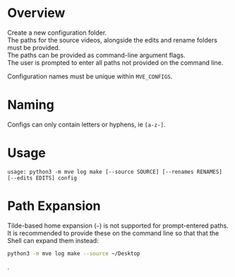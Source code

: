 # Overview

Create a new configuration folder.  
The paths for the source videos, alongside the edits and rename folders must be provided.  
The paths can be provided as command-line argument flags.  
The user is prompted to enter all paths not provided on the command line.

Configuration names must be unique within `MVE_CONFIGS`.

# Naming

Configs can only contain letters or hyphens, ie `[a-z-]`.

# Usage

```
usage: python3 -m mve log make [--source SOURCE] [--renames RENAMES] [--edits EDITS] config
```

# Path Expansion

Tilde-based home expansion (`~`) is not supported for prompt-entered paths.  
It is recommended to provide these on the command line so that that the Shell can expand them instead:

```sh
python3 -m mve log make --source ~/Desktop
```

.
